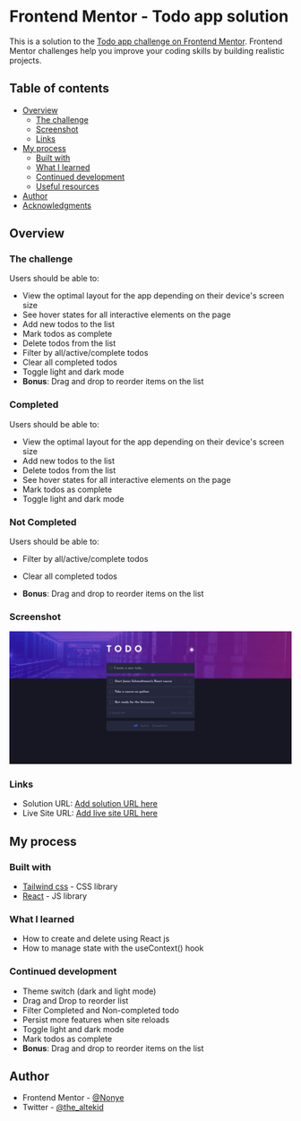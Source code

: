 # Frontend Mentor - Todo app solution

This is a solution to the [Todo app challenge on Frontend Mentor](https://www.frontendmentor.io/challenges/todo-app-Su1_KokOW). Frontend Mentor challenges help you improve your coding skills by building realistic projects. 

## Table of contents

- [Overview](#overview)
  - [The challenge](#the-challenge)
  - [Screenshot](#screenshot)
  - [Links](#links)
- [My process](#my-process)
  - [Built with](#built-with)
  - [What I learned](#what-i-learned)
  - [Continued development](#continued-development)
  - [Useful resources](#useful-resources)
- [Author](#author)
- [Acknowledgments](#acknowledgments)


## Overview

### The challenge

Users should be able to:

- View the optimal layout for the app depending on their device's screen size
- See hover states for all interactive elements on the page
- Add new todos to the list
- Mark todos as complete
- Delete todos from the list
- Filter by all/active/complete todos
- Clear all completed todos
- Toggle light and dark mode
- **Bonus**: Drag and drop to reorder items on the list

### Completed

Users should be able to:

- View the optimal layout for the app depending on their device's screen size
- Add new todos to the list
- Delete todos from the list
- See hover states for all interactive elements on the page
- Mark todos as complete
- Toggle light and dark mode


### Not Completed

Users should be able to:

- Filter by all/active/complete todos
- Clear all completed todos

- **Bonus**: Drag and drop to reorder items on the list



### Screenshot

![](./src/assets/design/app-preview.png)



### Links

- Solution URL: [Add solution URL here](https://github.com/4002-Nonye/Todo-app)
- Live Site URL: [Add live site URL here](https://todo-app-sepia-kappa.vercel.app/)

## My process

### Built with

- [Tailwind css](https://tailwindcss.com) - CSS library
- [React](https://reactjs.org/) - JS library



### What I learned
- How to create and delete using React js
- How to manage state with the useContext() hook



### Continued development

- Theme switch (dark and light mode)
- Drag and Drop to reorder list
- Filter Completed and Non-completed todo
- Persist more features when site reloads
- Toggle light and dark mode
- Mark todos as complete
- **Bonus**: Drag and drop to reorder items on the list

## Author

- Frontend Mentor - [@Nonye](https://www.frontendmentor.io/profile/4002-Nonye)
- Twitter - [@the_altekid](https://twitter.com/the_altekid)


